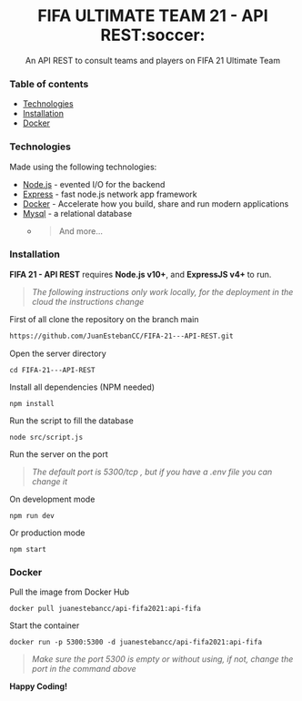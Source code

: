 <h1 align="center">FIFA ULTIMATE TEAM 21 - API REST:soccer:</h1>

<p align="center"> 
An API REST to consult teams and players on FIFA 21 Ultimate Team
</p>


### Table of contents
- [Technologies](#technologies)
- [Installation](#installation)
- [Docker](#docker)


### Technologies

Made using the following technologies:

- [Node.js] - evented I/O for the backend
- [Express] - fast node.js network app framework
- [Docker] - Accelerate how you build, share and run modern applications 
- [Mysql] - a relational database
  - > And more...

### Installation

<b>FIFA 21 - API REST</b> requires <b>Node.js v10+</b>, and <b>ExpressJS v4+ </b> to run.

> _The following instructions only work locally, for the deployment in the cloud the instructions change_

First of all clone the repository on the branch main

```bash
https://github.com/JuanEstebanCC/FIFA-21---API-REST.git
```

Open the server directory
```
cd FIFA-21---API-REST
```
Install all dependencies (NPM needed)
```
npm install 
```

Run the script to fill the database
```
node src/script.js
```

Run the server on the port 
>*The default port is 5300/tcp , but if you have a .env file you can change it*

On development mode
```
npm run dev
```

Or production mode
```
npm start
```
### Docker 

Pull the image from Docker Hub

```
docker pull juanestebancc/api-fifa2021:api-fifa
```

Start the container 
```
docker run -p 5300:5300 -d juanestebancc/api-fifa2021:api-fifa
```
> _Make sure the port 5300 is empty or without using, if not, change the port in the command above_


<b align="center"> **Happy Coding!**</b>

[node.js]: http://nodejs.org
[express]: https://expressjs.com/
[docker]: https://www.docker.com/
[mysql]: https://www.mysql.com/
